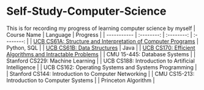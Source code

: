 # Self-Study-Computer-Science
This is for recording my progress of learning computer science by myself
| Course Name | Language | Progress |
| ----------- | :--------: | :--------: | :--------: |
| [UCB CS61A: Structure and Interpretation of Computer Programs](https://github.com/moonlightpond/cs61a) | Python, SQL | 
| [UCB CS61B: Data Structures](https://github.com/moonlightpond/cs61b) | Java |
| [UCB CS170: Efficient Algorithms and Intractable Problems](https://github.com/moonlightpond/cs170) |
| CMU 15-445: Database Systems |
| Stanford CS229: Machine Learning |
| UCB CS188: Introduction to Artificial Intelligence |
| UCB CS162: Operating Systems and Systems Programming | 
| Stanford CS144: Introduction to Computer Networking |
| CMU CS15-213: Introduction to Computer Systems |
| Princeton Algorithm |
